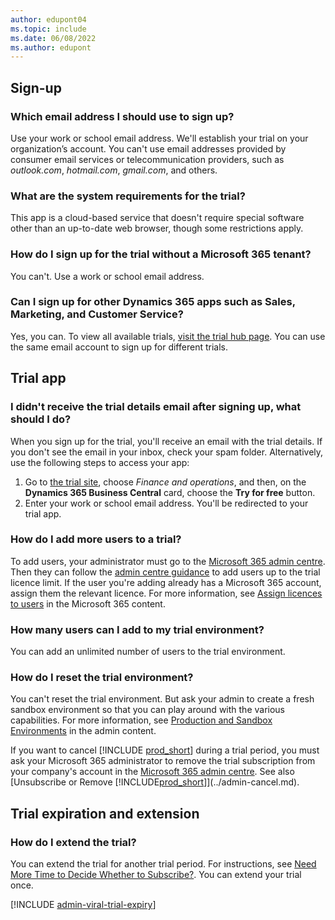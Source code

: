 ```yaml
---
author: edupont04
ms.topic: include
ms.date: 06/08/2022
ms.author: edupont
---
```

## <a name="sign-up"></a><a name="sign-up"></a>Sign-up

### <a name="which-email-address-i-should-use-to-sign-up"></a><a name="which-email-address-i-should-use-to-sign-up"></a>Which email address I should use to sign up?

Use your work or school email address. We'll establish your trial on your organization’s account. You can't use email addresses provided by consumer email services or telecommunication providers, such as *outlook.com*, *hotmail.com*, *gmail.com*, and others.  

### <a name="what-are-the-system-requirements-for-the-trial"></a><a name="what-are-the-system-requirements-for-the-trial"></a>What are the system requirements for the trial?

This app is a cloud-based service that doesn't require special software other than an up-to-date web browser, though some restrictions apply.  

### <a name="how-do-i-sign-up-for-the-trial-without-a-microsoft-365-tenant"></a><a name="how-do-i-sign-up-for-the-trial-without-a-microsoft-365-tenant"></a>How do I sign up for the trial without a Microsoft 365 tenant?

You can't. Use a work or school email address.

### <a name="can-i-sign-up-for-other-dynamics-365-apps-such-as-sales-marketing-and-customer-service"></a><a name="can-i-sign-up-for-other-dynamics-365-apps-such-as-sales-marketing-and-customer-service"></a>Can I sign up for other Dynamics 365 apps such as Sales, Marketing, and Customer Service?

Yes, you can. To view all available trials, [visit the trial hub page](https://dynamics.microsoft.com/dynamics-365-free-trial). You can use the same email account to sign up for different trials.<!-- However, it is not possible to have multiple apps on the same trial site. Each trial will be on a different org and URL. The trial data won’t be shared across apps.-->

## <a name="trial-app"></a><a name="trial-app"></a>Trial app

### <a name="i-didnt-receive-the-trial-details-email-after-signing-up-what-should-i-do"></a><a name="i-didnt-receive-the-trial-details-email-after-signing-up-what-should-i-do"></a>I didn't receive the trial details email after signing up, what should I do?

When you sign up for the trial, you'll receive an email with the trial details. If you don't see the email in your inbox, check your spam folder. Alternatively, use the following steps to access your app:

1. Go to [the trial site](https://go.microsoft.com/fwlink/?linkid=847861), choose *Finance and operations*, and then, on the **Dynamics 365 Business Central** card, choose the **Try for free** button.  
2. Enter your work or school email address. You'll be redirected to your trial app.  

### <a name="how-do-i-add-more-users-to-a-trial"></a><a name="how-do-i-add-more-users-to-a-trial"></a>How do I add more users to a trial?

To add users, your administrator must go to the [Microsoft 365 admin centre](https://admin.microsoft.com). Then they can follow the [admin centre guidance](/microsoft-365/admin/add-users/add-users) to add users up to the trial licence limit. If the user you're adding already has a Microsoft 365 account, assign them the relevant licence. For more information, see [Assign licences to users](/microsoft-365/admin/manage/assign-licenses-to-users) in the Microsoft 365 content.

### <a name="how-many-users-can-i-add-to-my-trial-environment"></a><a name="how-many-users-can-i-add-to-my-trial-environment"></a>How many users can I add to my trial environment?

You can add an unlimited number of users to the trial environment.

### <a name="how-do-i-reset-the-trial-environment"></a><a name="how-do-i-reset-the-trial-environment"></a>How do I reset the trial environment?

You can't reset the trial environment. But ask your admin to create a fresh sandbox environment so that you can play around with the various capabilities. For more information, see [Production and Sandbox Environments](/dynamics365/business-central/dev-itpro/administration/environment-types) in the admin content.  

If you want to cancel [!INCLUDE [prod_short](prod_short.md)] during a trial period, you must ask your Microsoft 365 administrator to remove the trial subscription from your company's account in the [Microsoft 365 admin centre](https://admin.microsoft.com/). See also [Unsubscribe or Remove [!INCLUDE[prod_short](prod_short.md)]](../admin-cancel.md).  

## <a name="trial-expiration-and-extension"></a><a name="trial-expiration-and-extension"></a>Trial expiration and extension

### <a name="how-do-i-extend-the-trial"></a><a name="how-do-i-extend-the-trial"></a>How do I extend the trial?

You can extend the trial for another trial period. For instructions, see [Need More Time to Decide Whether to Subscribe?](../admin-extend-trial.md). You can extend your trial once.

[!INCLUDE [admin-viral-trial-expiry](admin-viral-trial-expiry.md)]

